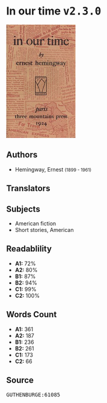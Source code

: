 # In our time <kbd>v2.3.0</kbd>

![](./cover.medium.jpg "")

## Authors


 - Hemingway, Ernest <small>(1899 - 1961)</small>

## Translators



## Subjects


 - American fiction
 - Short stories, American

## Readablility


 - **A1:** 72%
 - **A2:** 80%
 - **B1:** 87%
 - **B2:** 94%
 - **C1:** 99%
 - **C2:** 100%

## Words Count


 - **A1:** 361
 - **A2:** 187
 - **B1:** 236
 - **B2:** 261
 - **C1:** 173
 - **C2:** 66

## Source


<kbd>GUTHENBURGE:61085</kbd>
